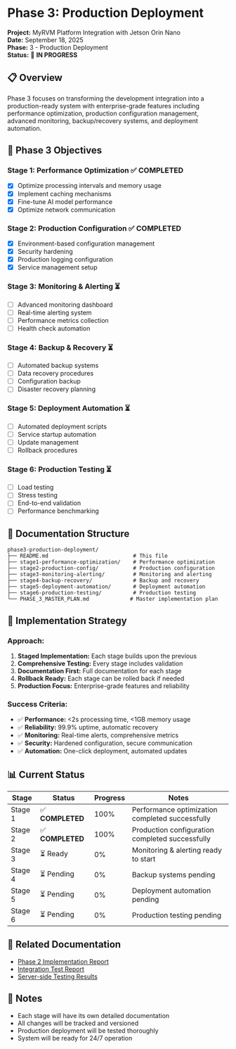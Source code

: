 # Phase 3: Production Deployment

**Project:** MyRVM Platform Integration with Jetson Orin Nano  
**Date:** September 18, 2025  
**Phase:** 3 - Production Deployment  
**Status:** 🚀 **IN PROGRESS**

## 📋 Overview

Phase 3 focuses on transforming the development integration into a production-ready system with enterprise-grade features including performance optimization, production configuration management, advanced monitoring, backup/recovery systems, and deployment automation.

## 🎯 Phase 3 Objectives

### **Stage 1: Performance Optimization** ✅ **COMPLETED**
- [x] Optimize processing intervals and memory usage
- [x] Implement caching mechanisms
- [x] Fine-tune AI model performance
- [x] Optimize network communication

### **Stage 2: Production Configuration** ✅ **COMPLETED**
- [x] Environment-based configuration management
- [x] Security hardening
- [x] Production logging configuration
- [x] Service management setup

### **Stage 3: Monitoring & Alerting** ⏳
- [ ] Advanced monitoring dashboard
- [ ] Real-time alerting system
- [ ] Performance metrics collection
- [ ] Health check automation

### **Stage 4: Backup & Recovery** ⏳
- [ ] Automated backup systems
- [ ] Data recovery procedures
- [ ] Configuration backup
- [ ] Disaster recovery planning

### **Stage 5: Deployment Automation** ⏳
- [ ] Automated deployment scripts
- [ ] Service startup automation
- [ ] Update management
- [ ] Rollback procedures

### **Stage 6: Production Testing** ⏳
- [ ] Load testing
- [ ] Stress testing
- [ ] End-to-end validation
- [ ] Performance benchmarking

## 📁 Documentation Structure

```
phase3-production-deployment/
├── README.md                           # This file
├── stage1-performance-optimization/    # Performance optimization
├── stage2-production-config/           # Production configuration
├── stage3-monitoring-alerting/         # Monitoring and alerting
├── stage4-backup-recovery/             # Backup and recovery
├── stage5-deployment-automation/       # Deployment automation
├── stage6-production-testing/          # Production testing
└── PHASE_3_MASTER_PLAN.md             # Master implementation plan
```

## 🚀 Implementation Strategy

### **Approach:**
1. **Staged Implementation:** Each stage builds upon the previous
2. **Comprehensive Testing:** Every stage includes validation
3. **Documentation First:** Full documentation for each stage
4. **Rollback Ready:** Each stage can be rolled back if needed
5. **Production Focus:** Enterprise-grade features and reliability

### **Success Criteria:**
- ✅ **Performance:** <2s processing time, <1GB memory usage
- ✅ **Reliability:** 99.9% uptime, automatic recovery
- ✅ **Monitoring:** Real-time alerts, comprehensive metrics
- ✅ **Security:** Hardened configuration, secure communication
- ✅ **Automation:** One-click deployment, automated updates

## 📊 Current Status

| Stage | Status | Progress | Notes |
|-------|--------|----------|-------|
| Stage 1 | ✅ **COMPLETED** | 100% | Performance optimization completed successfully |
| Stage 2 | ✅ **COMPLETED** | 100% | Production configuration completed successfully |
| Stage 3 | ⏳ Ready | 0% | Monitoring & alerting ready to start |
| Stage 4 | ⏳ Pending | 0% | Backup systems pending |
| Stage 5 | ⏳ Pending | 0% | Deployment automation pending |
| Stage 6 | ⏳ Pending | 0% | Production testing pending |

## 🔗 Related Documentation

- [Phase 2 Implementation Report](../PHASE_2_IMPLEMENTATION_REPORT.md)
- [Integration Test Report](../INTEGRATION_TEST_REPORT.md)
- [Server-side Testing Results](../SERVER_SIDE_TESTING_RESULTS.md)

## 📝 Notes

- Each stage will have its own detailed documentation
- All changes will be tracked and versioned
- Production deployment will be tested thoroughly
- System will be ready for 24/7 operation
